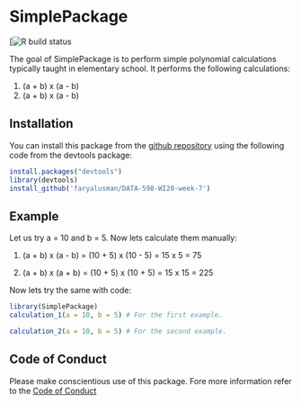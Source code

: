 
# SimplePackage

<!-- badges: start -->
[![R build status](https://github.com/faryalusman/DATA-598-WI20-week-7/workflows/R-CMD-check/badge.svg)

<!-- badges: end -->

The goal of SimplePackage is to perform simple polynomial calculations typically taught in elementary school. It performs the following calculations:
  
  1. (a  +  b) x (a  -  b)
  2. (a  +  b) x (a  -  b)
  

## Installation

You can install this package from the [github repository](https://github.com/faryalusman/DATA-598-WI20-week-7) using the following code from the devtools package:

``` r
install.packages("devtools")
library(devtools)
install_github('faryalusman/DATA-598-WI20-week-7')
```

## Example

Let us try a = 10 and b = 5. Now lets calculate them manually:

  1. (a  +  b) x (a  -  b) = (10 + 5) x (10 - 5) = 15 x 5 = 75
  
  2. (a  +  b) x (a  + b) = (10 + 5) x (10 + 5) = 15 x 15 = 225
  

Now lets try the same with code:

``` r
library(SimplePackage)
calculation_1(a = 10, b = 5) # For the first example. 
```

``` r
calculation_2(a = 10, b = 5) # For the second example. 
```

## Code of Conduct
Please make conscientious use of this package. Fore more information refer to the [Code of Conduct](CODE_OF_CONDUCT.md)
